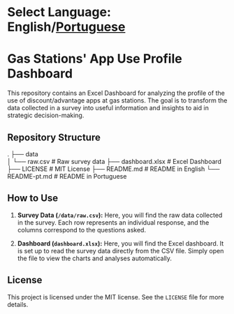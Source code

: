 # Select Language: English/[Portuguese](/README-pt.md)

# Gas Stations' App Use Profile Dashboard

This repository contains an Excel Dashboard for analyzing the profile of the use of discount/advantage apps at gas stations. The goal is to transform the data collected in a survey into useful information and insights to aid in strategic decision-making.

## Repository Structure

.
├── data                    
│   └── raw.csv             # Raw survey data
├── dashboard.xlsx          # Excel Dashboard
├── LICENSE                 # MIT License
├── README.md               # README in English
└── README-pt.md            # README in Portuguese

## How to Use

1. **Survey Data (`/data/raw.csv`):** Here, you will find the raw data collected in the survey. Each row represents an individual response, and the columns correspond to the questions asked.

2. **Dashboard (`dashboard.xlsx`):** Here, you will find the Excel dashboard. It is set up to read the survey data directly from the CSV file. Simply open the file to view the charts and analyses automatically.

## License

This project is licensed under the MIT license. See the `LICENSE` file for more details.